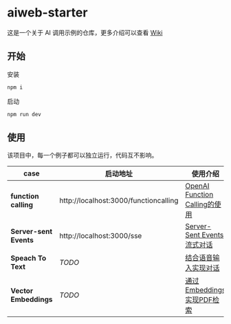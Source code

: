 # aiweb-starter
这是一个关于 AI 调用示例的仓库，更多介绍可以查看 [Wiki](https://ctrip.wiki/)

## 开始

安装
```bash
npm i
```

启动
```bash
npm run dev
```


## 使用
该项目中，每一个例子都可以独立运行，代码互不影响。

|case|启动地址|使用介绍|
|--|--|--|
|**function calling**|http://localhost:3000/functioncalling|[OpenAI Function Calling的使用](https://aiweb.viku.org/practice/openai-function-calling)|
|**Server-sent Events**|http://localhost:3000/sse|[Server-Sent Events流式对话](https://aiweb.viku.org/practice/serversent-events-liu-shi-dui-hua)|
|**Speach To Text**|*TODO*|[结合语音输入实现对话](https://aiweb.viku.org/practice/jie-he-yu-yin-shu-ru-shi-xian-dui-hua)|
|**Vector Embeddings**|*TODO*|[通过Embeddings实现PDF检索](https://aiweb.viku.org/practice/tong-guo-embeddings-shi-xian-pdf-jian-suo)|




